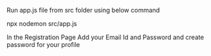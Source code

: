 Run app.js file from src folder
using below command

npx nodemon src/app.js 

In the Registration Page
Add your Email Id and Password 
and create password for your profile
